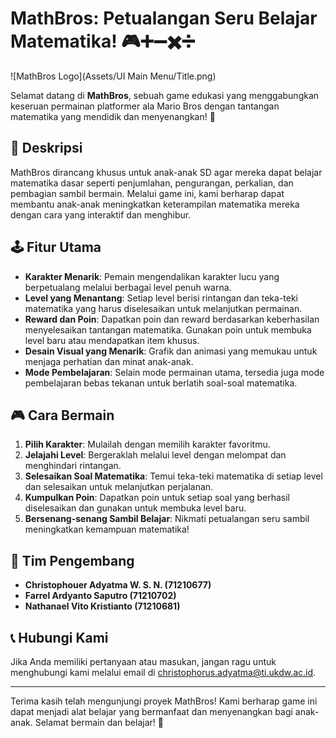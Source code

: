 # MathBros: Petualangan Seru Belajar Matematika! 🎮➕➖✖️➗

![MathBros Logo](Assets/UI Main Menu/Title.png)

Selamat datang di **MathBros**, sebuah game edukasi yang menggabungkan keseruan permainan platformer ala Mario Bros dengan tantangan matematika yang mendidik dan menyenangkan! 🎉

## 🎯 Deskripsi
MathBros dirancang khusus untuk anak-anak SD agar mereka dapat belajar matematika dasar seperti penjumlahan, pengurangan, perkalian, dan pembagian sambil bermain. Melalui game ini, kami berharap dapat membantu anak-anak meningkatkan keterampilan matematika mereka dengan cara yang interaktif dan menghibur.

## 🕹️ Fitur Utama
- **Karakter Menarik**: Pemain mengendalikan karakter lucu yang berpetualang melalui berbagai level penuh warna.
- **Level yang Menantang**: Setiap level berisi rintangan dan teka-teki matematika yang harus diselesaikan untuk melanjutkan permainan.
- **Reward dan Poin**: Dapatkan poin dan reward berdasarkan keberhasilan menyelesaikan tantangan matematika. Gunakan poin untuk membuka level baru atau mendapatkan item khusus.
- **Desain Visual yang Menarik**: Grafik dan animasi yang memukau untuk menjaga perhatian dan minat anak-anak.
- **Mode Pembelajaran**: Selain mode permainan utama, tersedia juga mode pembelajaran bebas tekanan untuk berlatih soal-soal matematika.

## 🎮 Cara Bermain
1. **Pilih Karakter**: Mulailah dengan memilih karakter favoritmu.
2. **Jelajahi Level**: Bergeraklah melalui level dengan melompat dan menghindari rintangan.
3. **Selesaikan Soal Matematika**: Temui teka-teki matematika di setiap level dan selesaikan untuk melanjutkan perjalanan.
4. **Kumpulkan Poin**: Dapatkan poin untuk setiap soal yang berhasil diselesaikan dan gunakan untuk membuka level baru.
5. **Bersenang-senang Sambil Belajar**: Nikmati petualangan seru sambil meningkatkan kemampuan matematika!

## 👥 Tim Pengembang
- **Christophouer Adyatma W. S. N. (71210677)**
- **Farrel Ardyanto Saputro (71210702)**
- **Nathanael Vito Kristianto (71210681)**

## 📞 Hubungi Kami
Jika Anda memiliki pertanyaan atau masukan, jangan ragu untuk menghubungi kami melalui email di christophorus.adyatma@ti.ukdw.ac.id.

---

Terima kasih telah mengunjungi proyek MathBros! Kami berharap game ini dapat menjadi alat belajar yang bermanfaat dan menyenangkan bagi anak-anak. Selamat bermain dan belajar! 🌟
